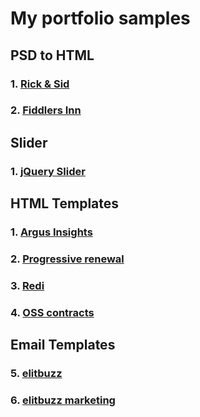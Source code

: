 # My portfolio samples

## PSD to HTML
### 1. [Rick & Sid](https://manojadams.github.io/portfolio/RICK_SID/)

### 2. [Fiddlers Inn](https://manojadams.github.io/portfolio/Fiddlers_inn/)

## Slider
### 1. [jQuery Slider](https://manojadams.github.io/portfolio/jQuerySlider/)

## HTML Templates
### 1. [Argus Insights](https://manojadams.github.io/portfolio/harehare/)
### 2. [Progressive renewal](https://manojadams.github.io/portfolio/dandaltx)
### 3. [Redi](https://manojadams.github.io/portfolio/comvalwebs/)
### 4. [OSS contracts](https://manojadams.github.io/portfolio/creativeDesign/)

## Email Templates
### 5. [elitbuzz](https://manojadams.github.io/portfolio/creativeDesign_2/)
### 6. [elitbuzz marketing](https://manojadams.github.io/portfolio/creativeDesign_3/)

